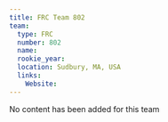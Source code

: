 ```yaml
---
title: FRC Team 802
team:
  type: FRC
  number: 802
  name: 
  rookie_year: 
  location: Sudbury, MA, USA
  links:
    Website: 
---
```

No content has been added for this team